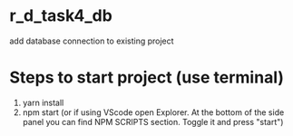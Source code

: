 # r_d_task4_db
add database connection to existing project

# Steps to start project (use terminal)
1. yarn install
2. npm start (or if using VScode open Explorer. At the bottom of the side panel you can find NPM SCRIPTS section. Toggle it and press "start")
